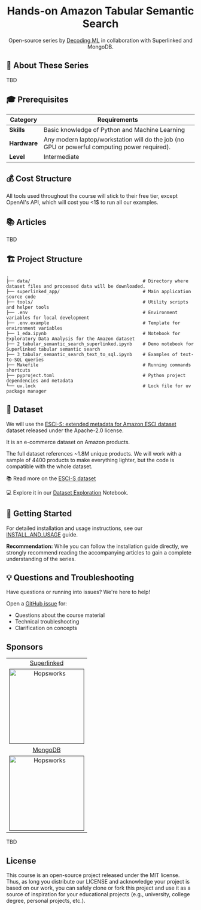 <div align="center">
  <h1>Hands-on Amazon Tabular Semantic Search</h1>
  <p class="tagline">Open-source series by <a href="https://decodingml.substack.com">Decoding ML</a> in collaboration with Superlinked and MongoDB.</p>
</div>

## 🎯 About These Series

TBD


## 🎓 Prerequisites

| Category | Requirements |
|----------|-------------|
| **Skills** | Basic knowledge of Python and Machine Learning |
| **Hardware** | Any modern laptop/workstation will do the job (no GPU or powerful computing power required). |
| **Level** | Intermediate |

## 💰 Cost Structure

All tools used throughout the course will stick to their free tier, except OpenAI's API, which will cost you <1$ to run all our examples.

## 📚 Articles

TBD

## 🏗️ Project Structure

```text
.
├── data/                                          # Directory where dataset files and processed data will be downloaded.
├── superlinked_app/                               # Main application source code
├── tools/                                         # Utility scripts and helper tools
├── .env                                           # Environment variables for local development
├── .env.example                                   # Template for environment variables
├── 1_eda.ipynb                                    # Notebook for Exploratory Data Analysis for the Amazon dataset
├── 2_tabular_semantic_search_superlinked.ipynb    # Demo notebook for Superlinked tabular semantic search
├── 3_tabular_semantic_search_text_to_sql.ipynb    # Examples of text-to-SQL queries
├── Makefile                                       # Running commands shortcuts
├── pyproject.toml                                 # Python project dependencies and metadata
└── uv.lock                                        # Lock file for uv package manager
```

## 💾 Dataset

We will use the [ESCI-S: extended metadata for Amazon ESCI dataset](https://github.com/shuttie/esci-s?tab=readme-ov-file) dataset released under the Apache-2.0 license.

It is an e-commerce dataset on Amazon products. 

The full dataset references ~1.8M unique products. We will work with a sample of 4400 products to make everything lighter, but the code is compatible with the whole dataset.

📚 Read more on the [ESCI-S dataset](https://github.com/shuttie/esci-s?tab=readme-ov-file)

💻 Explore it in our [Dataset Exploration](1_eda.ipynb) Notebook.


## 🚀 Getting Started

For detailed installation and usage instructions, see our [INSTALL_AND_USAGE](https://github.com/decodingml/hands-on-retrieval/blob/main/INSTALL_AND_USAGE.md) guide.

**Recommendation:** While you can follow the installation guide directly, we strongly recommend reading the accompanying articles to gain a complete understanding of the series.

## 💡 Questions and Troubleshooting

Have questions or running into issues? We're here to help!

Open a [GitHub issue](https://github.com/decodingml/hands-on-retrieval/issues) for:
- Questions about the course material
- Technical troubleshooting
- Clarification on concepts


## Sponsors

<table>
  <tr>
    <td align="center">
      <a href="" target="_blank">Superlinked</a>
    </td>
  </tr>
  <tr>
    <td align="center">
      <a href="" target="_blank">
        <img src="assets/hopsworks.png" width="200" alt="Hopsworks">
      </a>
    </td>
  </tr>
  <tr>
    <td align="center">
      <a href="" target="_blank">MongoDB</a>
    </td>
  </tr>
  <tr>
    <td align="center">
      <a href="" target="_blank">
        <img src="assets/hopsworks.png" width="200" alt="Hopsworks">
      </a>
    </td>
  </tr>
</table>

TBD

## License

This course is an open-source project released under the MIT license. Thus, as long you distribute our LICENSE and acknowledge your project is based on our work, you can safely clone or fork this project and use it as a source of inspiration for your educational projects (e.g., university, college degree, personal projects, etc.).